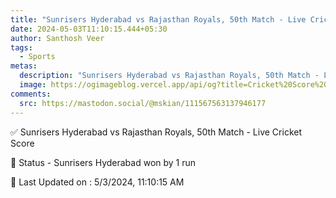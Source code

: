 ```yaml
---
title: "Sunrisers Hyderabad vs Rajasthan Royals, 50th Match - Live Cricket Score"
date: 2024-05-03T11:10:15.444+05:30
author: Santhosh Veer
tags:
  - Sports
metas:
  description: "Sunrisers Hyderabad vs Rajasthan Royals, 50th Match - Live Cricket Score - Sunrisers Hyderabad won by 1 run"
  image: https://ogimageblog.vercel.app/api/og?title=Cricket%20Score%20%F0%9F%8F%8F
comments:
  src: https://mastodon.social/@mskian/111567563137946177
---
```


✅ Sunrisers Hyderabad vs Rajasthan Royals, 50th Match - Live Cricket Score

📑 Status - Sunrisers Hyderabad won by 1 run

<!--more-->

📝 Last Updated on : 5/3/2024, 11:10:15 AM

